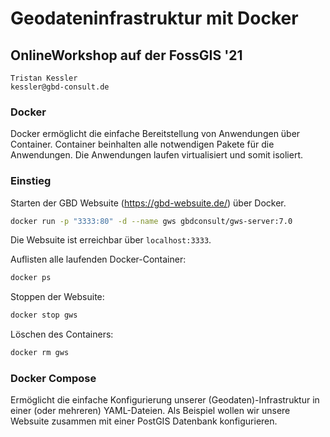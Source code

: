 # Geodateninfrastruktur mit Docker
## OnlineWorkshop auf der FossGIS '21

```
Tristan Kessler
kessler@gbd-consult.de
```


### Docker
Docker ermöglicht die einfache Bereitstellung von Anwendungen über Container. Container beinhalten alle notwendigen Pakete für die Anwendungen. Die Anwendungen laufen virtualisiert und somit isoliert.

### Einstieg
Starten der GBD Websuite (https://gbd-websuite.de/) über Docker.
```bash
docker run -p "3333:80" -d --name gws gbdconsult/gws-server:7.0
```
Die Websuite ist erreichbar über `localhost:3333`.

Auflisten alle laufenden Docker-Container:
```bash
docker ps
```

Stoppen der Websuite:
```bash
docker stop gws
```

Löschen des Containers:
```bash
docker rm gws
```

### Docker Compose
Ermöglicht die einfache Konfigurierung unserer (Geodaten)-Infrastruktur in einer (oder mehreren) YAML-Dateien.
Als Beispiel wollen wir unsere Websuite zusammen mit einer PostGIS Datenbank konfigurieren.



